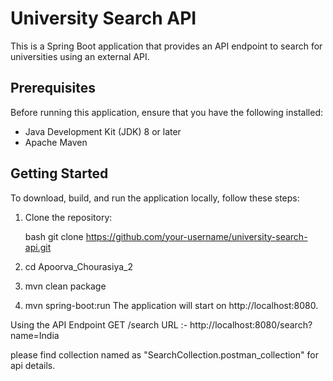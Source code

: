 # University Search API

This is a Spring Boot application that provides an API endpoint to search for universities using an external API.

## Prerequisites

Before running this application, ensure that you have the following installed:

- Java Development Kit (JDK) 8 or later
- Apache Maven

## Getting Started

To download, build, and run the application locally, follow these steps:

1. Clone the repository:

   bash
   git clone https://github.com/your-username/university-search-api.git

2. cd  Apoorva_Chourasiya_2

3. mvn clean package
4. mvn spring-boot:run
The application will start on http://localhost:8080.


Using the API
Endpoint
GET /search
URL :- http://localhost:8080/search?name=India

please find collection named as "SearchCollection.postman_collection" for api details.
